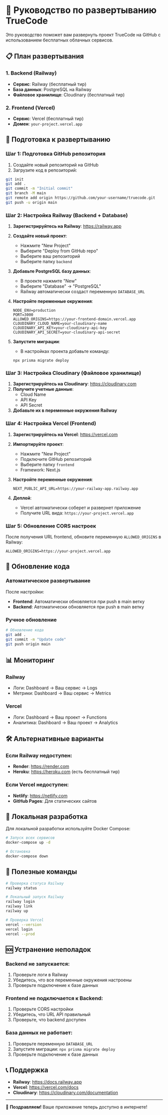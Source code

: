 # 🚀 Руководство по развертыванию TrueCode

Это руководство поможет вам развернуть проект TrueCode на GitHub с использованием бесплатных облачных сервисов.

## 📋 План развертывания

### 1. Backend (Railway)

- **Сервис**: Railway (бесплатный тир)
- **База данных**: PostgreSQL на Railway
- **Файловое хранилище**: Cloudinary (бесплатный тир)

### 2. Frontend (Vercel)

- **Сервис**: Vercel (бесплатный тир)
- **Домен**: `your-project.vercel.app`

## 🔧 Подготовка к развертыванию

### Шаг 1: Подготовка GitHub репозитория

1. Создайте новый репозиторий на GitHub
2. Загрузите код в репозиторий:

```bash
git init
git add .
git commit -m "Initial commit"
git branch -M main
git remote add origin https://github.com/your-username/truecode.git
git push -u origin main
```

### Шаг 2: Настройка Railway (Backend + Database)

1. **Зарегистрируйтесь на Railway**: https://railway.app
2. **Создайте новый проект**:

   - Нажмите "New Project"
   - Выберите "Deploy from GitHub repo"
   - Выберите ваш репозиторий
   - Выберите папку `backend`

3. **Добавьте PostgreSQL базу данных**:

   - В проекте нажмите "New"
   - Выберите "Database" → "PostgreSQL"
   - Railway автоматически создаст переменную `DATABASE_URL`

4. **Настройте переменные окружения**:

   ```
   NODE_ENV=production
   PORT=3000
   ALLOWED_ORIGINS=https://your-frontend-domain.vercel.app
   CLOUDINARY_CLOUD_NAME=your-cloudinary-name
   CLOUDINARY_API_KEY=your-cloudinary-api-key
   CLOUDINARY_API_SECRET=your-cloudinary-api-secret
   ```

5. **Запустите миграции**:
   - В настройках проекта добавьте команду:
   ```
   npx prisma migrate deploy
   ```

### Шаг 3: Настройка Cloudinary (Файловое хранилище)

1. **Зарегистрируйтесь на Cloudinary**: https://cloudinary.com
2. **Получите учетные данные**:
   - Cloud Name
   - API Key
   - API Secret
3. **Добавьте их в переменные окружения Railway**

### Шаг 4: Настройка Vercel (Frontend)

1. **Зарегистрируйтесь на Vercel**: https://vercel.com
2. **Импортируйте проект**:

   - Нажмите "New Project"
   - Подключите GitHub репозиторий
   - Выберите папку `frontend`
   - Framework: Next.js

3. **Настройте переменные окружения**:

   ```
   NEXT_PUBLIC_API_URL=https://your-railway-app.railway.app
   ```

4. **Деплой**:
   - Vercel автоматически соберет и развернет приложение
   - Получите URL вида: `https://your-project.vercel.app`

### Шаг 5: Обновление CORS настроек

После получения URL frontend, обновите переменную `ALLOWED_ORIGINS` в Railway:

```
ALLOWED_ORIGINS=https://your-project.vercel.app
```

## 🔄 Обновление кода

### Автоматическое развертывание

После настройки:

- **Frontend**: Автоматически обновляется при push в main ветку
- **Backend**: Автоматически обновляется при push в main ветку

### Ручное обновление

```bash
# Обновление кода
git add .
git commit -m "Update code"
git push origin main
```

## 📊 Мониторинг

### Railway

- Логи: Dashboard → Ваш сервис → Logs
- Метрики: Dashboard → Ваш сервис → Metrics

### Vercel

- Логи: Dashboard → Ваш проект → Functions
- Аналитика: Dashboard → Ваш проект → Analytics

## 🛠️ Альтернативные варианты

### Если Railway недоступен:

- **Render**: https://render.com
- **Heroku**: https://heroku.com (есть бесплатный тир)

### Если Vercel недоступен:

- **Netlify**: https://netlify.com
- **GitHub Pages**: Для статических сайтов

## 🔧 Локальная разработка

Для локальной разработки используйте Docker Compose:

```bash
# Запуск всех сервисов
docker-compose up -d

# Остановка
docker-compose down
```

## 📝 Полезные команды

```bash
# Проверка статуса Railway
railway status

# Локальный запуск Railway
railway login
railway link
railway up

# Проверка Vercel
vercel --version
vercel login
vercel --prod
```

## 🆘 Устранение неполадок

### Backend не запускается:

1. Проверьте логи в Railway
2. Убедитесь, что все переменные окружения настроены
3. Проверьте подключение к базе данных

### Frontend не подключается к Backend:

1. Проверьте CORS настройки
2. Убедитесь, что URL API правильный
3. Проверьте, что backend доступен

### База данных не работает:

1. Проверьте переменную `DATABASE_URL`
2. Запустите миграции: `npx prisma migrate deploy`
3. Проверьте подключение к базе данных

## 📞 Поддержка

- **Railway**: https://docs.railway.app
- **Vercel**: https://vercel.com/docs
- **Cloudinary**: https://cloudinary.com/documentation

---

🎉 **Поздравляем!** Ваше приложение теперь доступно в интернете!
